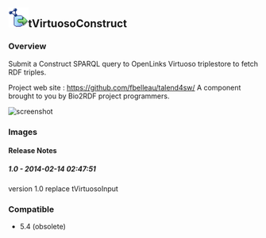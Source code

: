 ## <img src='./logo.jpg' width='40' height='40'>tVirtuosoConstruct

### Overview
Submit a Construct SPARQL query to OpenLinks Virtuoso triplestore to fetch RDF triples.

Project web site : https://github.com/fbelleau/talend4sw/
A component brought to you by Bio2RDF project programmers.



![screenshot](https://talendforge.org/exchange/tos/upload_tos/extension-1114/screenshot.jpg)
### Images




#### Release Notes

##### 1.0 - 2014-02-14 02:47:51
version 1.0 replace tVirtuosoInput
### Compatible
 -  5.4 (obsolete)